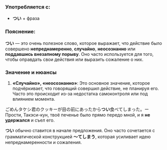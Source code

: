 ### Употребляется с:

- **つい** + фраза


### Пояснение:

**つい** — это очень полезное слово, которое выражает, что действие было совершено **непреднамеренно**, **случайно**, **неосознанно** или **поддавшись внезапному порыву**. Оно часто используется для того, чтобы оправдать свои действия или выразить сожаление о них.


### Значение и нюансы

1. **«Случайно», «неосознанно»**:
	Это основное значение, которое подчёркивает, что говорящий совершил действие, не планируя его. Часто это происходит из-за недостатка самоконтроля или под влиянием момента.

ごめんタケシ君のクッキーが目の前にあったから**つい**食べてしまった。ー　Прости, Такэси-кун, твоё печенье было прямо передо мной, и я **не удержался** и съел его.


**つい** обычно ставится в начале предложения. Оно часто сочетается с грамматической конструкцией **〜てしまう**, которая усиливает идею непреднамеренности и сожаления.